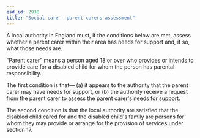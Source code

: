 ```yaml
---
esd_id: 2930
title: "Social care - parent carers assessment"
---
```


A local authority in England must, if the conditions below are met, assess whether a parent carer within their area has needs for support and, if so, what those needs are.

“Parent carer” means a person aged 18 or over who provides or intends to provide care for a disabled child for whom the person has parental responsibility.

The first condition is that—
(a) it appears to the authority that the parent carer may have needs for support, or
(b) the authority receive a request from the parent carer to assess the parent carer's needs for support.

The second condition is that the local authority are satisfied that the disabled child cared for and the disabled child's family are persons for whom they may provide or arrange for the provision of services under section 17.

